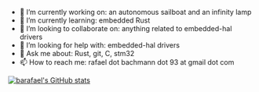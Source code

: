 - 🔭 I’m currently working on: an autonomous sailboat and an infinity lamp
- 🌱 I’m currently learning: embedded Rust
- 👯 I’m looking to collaborate on: anything related to embedded-hal drivers
- 🤔 I’m looking for help with: embedded-hal drivers
- 💬 Ask me about: Rust, git, C, stm32
- 📫 How to reach me: rafael dot bachmann dot 93 at gmail dot com

[![barafael's GitHub stats](https://github-readme-stats.vercel.app/api?username=barafael&show_icons=true&theme=onedark)](https://github.com/barafael/github-readme-stats)
